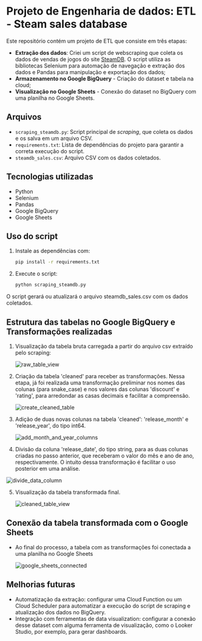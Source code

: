 # Projeto de Engenharia de dados: ETL - Steam sales database

Este repositório contém um projeto de ETL que consiste em três etapas:

- **Extração dos dados**: Criei um script de webscraping que coleta os dados de vendas de jogos do site [SteamDB](https://steamdb.info/sales/). O script utiliza as bibliotecas Selenium para automação de navegação e extração dos dados e Pandas para manipulação e exportação dos dados;
- **Armazenamento no Google BigQuery** - Criação do dataset e tabela na cloud;
- **Visualização no Google Sheets** - Conexão do dataset no BigQuery com uma planilha no Google Sheets.
  
## Arquivos

- `scraping_steamdb.py`: Script principal de *scraping*, que coleta os dados e os salva em um arquivo CSV.
- `requirements.txt`: Lista de dependências do projeto para garantir a correta execução do script.
- `steamdb_sales.csv`: Arquivo CSV com os dados coletados.

## Tecnologias utilizadas
- Python
- Selenium
- Pandas
- Google BigQuery
- Google Sheets

## Uso do script

1. Instale as dependências com:
   ```bash
   pip install -r requirements.txt
    ```
2. Execute o script:
   ```bash
   python scraping_steamdb.py
   ```
O script gerará ou atualizará o arquivo steamdb_sales.csv com os dados coletados.

## Estrutura das tabelas no Google BigQuery e Transformações realizadas

1. Visualização da tabela bruta carregada a partir do arquivo csv extraído pelo scraping:
   
   ![raw_table_view](https://github.com/user-attachments/assets/868889cd-ed1e-4543-b219-d33716dbd426)

2. Criação da tabela 'cleaned' para receber as transformações. Nessa etapa, já foi realizada uma transformação preliminar nos nomes das colunas (para snake_case) e nos valores das colunas 'discount' e 'rating', para arredondar as casas decimais e facilitar a compreensão.

   ![create_cleaned_table](https://github.com/user-attachments/assets/b2ddb55e-b0dd-404d-a22d-b211913cb888)

3. Adição de duas novas colunas na tabela 'cleaned': 'release_month' e 'release_year', do tipo int64.

   ![add_month_and_year_columns](https://github.com/user-attachments/assets/5a444254-9dfd-4ba8-a878-453123c7c7dc)

4. Divisão da coluna 'release_date', do tipo string, para as duas colunas criadas no passo anterior, que receberam o valor do mês e ano de ano, respectivamente. O intuito dessa transformação é facilitar o uso posterior em uma análise.
   
![divide_data_column](https://github.com/user-attachments/assets/095dced4-62da-4edc-b213-236e0e551413)

5. Visualização da tabela transformada final.

   ![cleaned_table_view](https://github.com/user-attachments/assets/274cf091-2913-4307-93f6-bfa61fb98fdf)

## Conexão da tabela transformada com o Google Sheets

- Ao final do processo, a tabela com as transformações foi conectada a uma planilha no Google Sheets

  ![google_sheets_connected](https://github.com/user-attachments/assets/1a42715b-596f-494a-af97-e2efd49bd2c4)


## Melhorias futuras

- Automatização da extração: configurar uma Cloud Function ou um Cloud Scheduler para automatizar a execução do script de scraping e atualização dos dados no BigQuery.
- Integração com ferramentas de data visualization: configurar a conexão desse dataset com alguma ferramenta de visualização, como o Looker Studio, por exemplo, para gerar dashboards.
